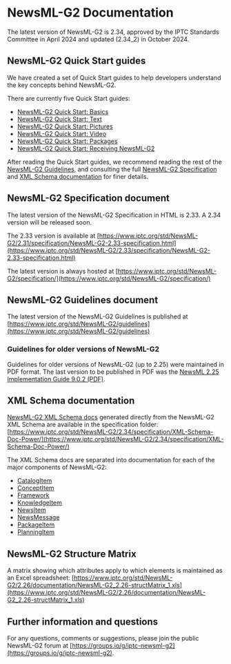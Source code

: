 # NewsML-G2 Documentation

The latest version of NewsML-G2 is 2.34, approved by the IPTC Standards
Committee in April 2024 and updated (2.34_2) in October 2024.

## NewsML-G2 Quick Start guides

We have created a set of Quick Start guides to help developers understand the
key concepts behind NewsML-G2.

There are currently five Quick Start guides:

* [NewsML-G2 Quick Start: Basics](https://iptc.atlassian.net/wiki/spaces/NEWSMLG2/pages/610041876/Basics+-+NewsML-G2+Quick+Start+Guide)
* [NewsML-G2 Quick Start: Text](https://iptc.atlassian.net/wiki/spaces/NEWSMLG2/pages/610500617/Text+-+NewsML-G2+Quick+Start+Guide)
* [NewsML-G2 Quick Start: Pictures](https://iptc.atlassian.net/wiki/spaces/NEWSMLG2/pages/610140166/Pictures+and+Graphics+-+NewsML-G2+Quick+Start+Guide)
* [NewsML-G2 Quick Start: Video](https://iptc.atlassian.net/wiki/spaces/NEWSMLG2/pages/610304037/Video+-+NewsML-G2+Quick+Start+Guide)
* [NewsML-G2 Quick Start: Packages](https://iptc.atlassian.net/wiki/spaces/NEWSMLG2/pages/610598929/Packages+-+NewsML-G2+Quick+Start+Guide)
* [NewsML-G2 Quick Start: Receiving NewsML-G2](https://iptc.atlassian.net/wiki/spaces/NEWSMLG2/pages/622034945/Receiving+NewsML-+G2+-+NewsML-G2+Quick+Start+Guide)

After reading the Quick Start guides, we recommend reading the rest of
the
[NewsML-G2 Guidelines](https://www.iptc.org/std/NewsML-G2/guidelines),
and consulting the full
[NewsML-G2 Specification](https://www.iptc.org/std/NewsML-G2/specification/)
and
[XML Schema documentation](https://www.iptc.org/std/NewsML-G2/2.34/specification/XML-Schema-Doc-Power/)
for finer details.

## NewsML-G2 Specification document

The latest version of the NewsML-G2 Specification in HTML is 2.33. A 2.34 version will be released soon.

The 2.33 version is available at
[https://www.iptc.org/std/NewsML-G2/2.31/specification/NewsML-G2-2.33-specification.html](https://www.iptc.org/std/NewsML-G2/2.33/specification/NewsML-G2-2.33-specification.html)

The latest version is always hosted at
[https://www.iptc.org/std/NewsML-G2/specification/](https://www.iptc.org/std/NewsML-G2/specification/)

## NewsML-G2 Guidelines document

The latest version of the NewsML-G2 Guidelines is published at
[https://www.iptc.org/std/NewsML-G2/guidelines](https://www.iptc.org/std/NewsML-G2/guidelines)

### Guidelines for older versions of NewsML-G2

Guidelines for older versions of NewsML-G2 (up to 2.25) were maintained in PDF format.
The last version to be published in PDF was the 
[NewsML 2.25 Implementation Guide 9.0.2 (PDF)](https://www.iptc.org/std/NewsML-G2/2.25/documentation/IPTC-NewsML-G2-Implementation_Guide_9.0.2.pdf).

## XML Schema documentation

[NewsML-G2 XML Schema docs](https://www.iptc.org/std/NewsML-G2/2.34/specification/XML-Schema-Doc-Power/)
generated directly from the NewsML-G2 XML Schema are available in the
specification folder:
[https://www.iptc.org/std/NewsML-G2/2.34/specification/XML-Schema-Doc-Power/](https://www.iptc.org/std/NewsML-G2/2.34/specification/XML-Schema-Doc-Power/)

The XML Schema docs are separated into documentation for each of the major components of NewsML-G2:

* [CatalogItem](https://www.iptc.org/std/NewsML-G2/2.34/specification/XML-Schema-Doc-Power/NewsML-G2_2.34-spec-CatalogItem-Power.html)
* [ConceptItem](https://www.iptc.org/std/NewsML-G2/2.34/specification/XML-Schema-Doc-Power/NewsML-G2_2.34-spec-ConceptItem-Power.html)
* [Framework](https://www.iptc.org/std/NewsML-G2/2.34/specification/XML-Schema-Doc-Power/NewsML-G2_2.34-spec-Framework-Power.html)
* [KnowledgeItem](https://www.iptc.org/std/NewsML-G2/2.34/specification/XML-Schema-Doc-Power/NewsML-G2_2.34-spec-KnowledgeItem-Power.html)
* [NewsItem](https://www.iptc.org/std/NewsML-G2/2.34/specification/XML-Schema-Doc-Power/NewsML-G2_2.34-spec-NewsItem-Power.html)
* [NewsMessage](https://www.iptc.org/std/NewsML-G2/2.34/specification/XML-Schema-Doc-Power/NewsML-G2_2.34-spec-NewsMessage-Power.html)
* [PackageItem](https://www.iptc.org/std/NewsML-G2/2.34/specification/XML-Schema-Doc-Power/NewsML-G2_2.34-spec-PackageItem-Power.html)
* [PlanningItem](https://www.iptc.org/std/NewsML-G2/2.34/specification/XML-Schema-Doc-Power/NewsML-G2_2.34-spec-PlanningItem-Power.html)

## NewsML-G2 Structure Matrix

A matrix showing which attributes apply to which elements is maintained as an Excel spreadsheet:
[https://www.iptc.org/std/NewsML-G2/2.26/documentation/NewsML-G2_2.26-structMatrix_1.xls](https://www.iptc.org/std/NewsML-G2/2.26/documentation/NewsML-G2_2.26-structMatrix_1.xls)

## Further information and questions

For any questions, comments or suggestions, please join the public NewsML-G2
forum at
[https://groups.io/g/iptc-newsml-g2](https://groups.io/g/iptc-newsml-g2).
